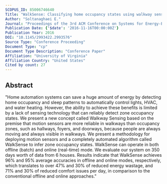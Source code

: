 ```yaml
---
SCOPUS_ID: 85006746640
Title: "WalkSense: Classifying home occupancy states using walkway sensing"
Author: "Soltanaghaei E."
Journal: "Proceedings of the 3rd ACM Conference on Systems for Energy-Efficient Built Environments, BuildSys 2016"
Publication Date: {'$date': '2016-11-16T00:00:00Z'}
Publication Year: 2016
DOI: "10.1145/2993422.2993576"
Source Type: "Conference Proceeding"
Document Type: "cp"
Document Type Description: "Conference Paper"
Affiliation: "University of Virginia"
Affiliation Country: "United States"
Cited by count: 27
---
```


## Abstract
"Home automation systems can save a huge amount of energy by detecting home occupancy and sleep patterns to automatically control lights, HVAC, and water heating. However, the ability to achieve these benefits is limited by a lack of sensing technology that can reliably detect zone occupancy states. We present a new concept called Walkway Sensing based on the premise that motion sensors are more reliable in walkways than occupancy zones, such as hallways, foyers, and doorways, because people are always moving and always visible in walkways. We present a methodology for deploying motion sensors and a completely automated algorithm called WalkSense to infer zone occupancy states. WalkSense can operate in both offline (batch) and online (real-time) mode. We evaluate our system on 350 days worth of data from 6 houses. Results indicate that WalkSense achieves 96% and 95% average accuracies in offline and online modes, respectively, which translates to over 47% and 30% of reduced energy wastage, and 71% and 30% of reduced comfort issues per day, in comparison to the conventional offline and online approaches."
